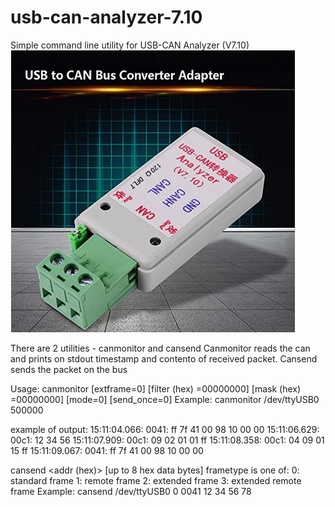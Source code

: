 # usb-can-analyzer-7.10
Simple command line utility for USB-CAN Analyzer (V7.10)
![](doc/analyzer.png)

There are 2 utilities - canmonitor and cansend
Canmonitor reads the can and prints on stdout timestamp and contento of received packet. Cansend sends the packet on the bus

Usage:
canmonitor <serial port> <CAN speed> [extframe=0] [filter (hex) =00000000] [mask (hex) =00000000] [mode=0] [send_once=0]
Example: canmonitor /dev/ttyUSB0 500000

example of output:
15:11:04.066: 0041: ff 7f 41 00 98 10 00 00
15:11:06.629: 00c1: 12 34 56
15:11:07.909: 00c1: 09 02 01 01 ff
15:11:08.358: 00c1: 04 09 01 15 ff
15:11:09.067: 0041: ff 7f 41 00 98 10 00 00

cansend <serial port> <frametype> <addr (hex)> [up to 8 hex data bytes]
frametype is one of:
  0: standard frame
  1: remote frame
  2: extended frame
  3: extended remote frame
Example: cansend /dev/ttyUSB0 0 0041 12 34 56 78

